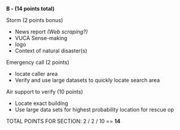 **B - (14 points total)**

Storm (2 points bonus)
- News report *(Web scraping?)*
- VUCA Sense-making
- logo 
- Context of natural disaster(s)

Emergency call (2 points)
- locate caller area
- Verify and use large datasets to quickly locate search area

Air support to verify (10 points)
- Locate exact building
- Use large data sets for highest probability location for rescue op

TOTAL POINTS FOR SECTION: 2 / 2 / 10 == **14**